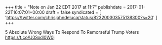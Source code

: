 +++
title = "Note on Jan 22 EDT 2017 at 11:7"
publishdate = 2017-01-22T16:07:01+00:00
draft = false
syndicated = [ 'https://twitter.com/chrisjohndeluca/status/823200303575138300?s=20' ]
+++

5 Absolute Wrong Ways To Respond To Remorseful Trump Voters https://t.co/U0Sxdl0W0j

